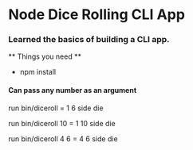 # Node Dice Rolling CLI App

### Learned the basics of building a CLI app.

** Things you need **
 * npm install

#### Can pass any number as an argument


run bin/diceroll = 1 6 side die


run bin/diceroll 10 = 1 10 side die


run bin/diceroll 4 6 = 4 6 side die

